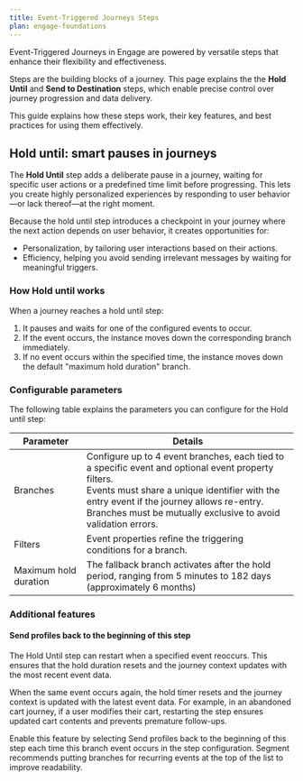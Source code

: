 ```yaml
---
title: Event-Triggered Journeys Steps
plan: engage-foundations
---
```


Event-Triggered Journeys in Engage are powered by versatile steps that enhance their flexibility and effectiveness. 

Steps are the building blocks of a journey. This page explains the the **Hold Until** and **Send to Destination** steps, which enable precise control over journey progression and data delivery. 

This guide explains how these steps work, their key features, and best practices for using them effectively.

## Hold until: smart pauses in journeys

The **Hold Until** step adds a deliberate pause in a journey, waiting for specific user actions or a predefined time limit before progressing. This lets you create highly personalized experiences by responding to user behavior—or lack thereof—at the right moment.

Because the hold until step introduces a checkpoint in your journey where the next action depends on user behavior, it creates opportunities for:

- Personalization, by tailoring user interactions based on their actions.
- Efficiency, helping you avoid sending irrelevant messages by waiting for meaningful triggers.

### How Hold until works

When a journey reaches a hold until step:

1. It pauses and waits for one of the configured events to occur.
2. If the event occurs, the instance moves down the corresponding branch immediately.
3. If no event occurs within the specified time, the instance moves down the default "maximum hold duration" branch.

### Configurable parameters

The following table explains the parameters you can configure for the Hold until step:

| Parameter             | Details                                                                                                                                                                                                                                                                    |
| --------------------- | -------------------------------------------------------------------------------------------------------------------------------------------------------------------------------------------------------------------------------------------------------------------------- |
| Branches              | Configure up to 4 event branches, each tied to a specific event and optional event property filters. <br> Events must share a unique identifier with the entry event if the journey allows re-entry. <br>  Branches must be mutually exclusive to avoid validation errors. |
| Filters               | Event properties refine the triggering conditions for a branch.                                                                                                                                                                                                            |
| Maximum hold duration | The fallback branch activates after the hold period, ranging from 5 minutes to 182 days (approximately 6 months)                                                                                                                                                           |

### Additional features

#### Send profiles back to the beginning of this step

The Hold Until step can restart when a specified event reoccurs. This ensures that the hold duration resets and the journey context updates with the most recent event data.

When the same event occurs again, the hold timer resets and the journey context is updated with the latest event data. For example, in an abandoned cart journey, if a user modifies their cart, restarting the step ensures updated cart contents and prevents premature follow-ups.

Enable this feature by selecting Send profiles back to the beginning of this step each time this branch event occurs in the step configuration. Segment recommends putting branches for recurring events at the top of the list to improve readability.




